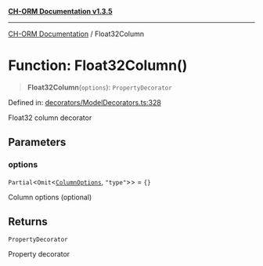 [**CH-ORM Documentation v1.3.5**](../README.md)

***

[CH-ORM Documentation](../globals.md) / Float32Column

# Function: Float32Column()

> **Float32Column**(`options`): `PropertyDecorator`

Defined in: [decorators/ModelDecorators.ts:328](https://github.com/iarayan/ch-orm/blob/main/src/decorators/ModelDecorators.ts#L328)

Float32 column decorator

## Parameters

### options

`Partial`\<`Omit`\<[`ColumnOptions`](../interfaces/ColumnOptions.md), `"type"`\>\> = `{}`

Column options (optional)

## Returns

`PropertyDecorator`

Property decorator
